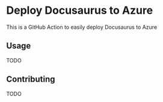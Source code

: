 # Deploy Docusaurus to Azure

This is a GitHub Action to easily deploy Docusaurus to Azure

## Usage

TODO

## Contributing

TODO